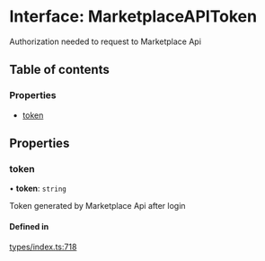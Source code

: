# Interface: MarketplaceAPIToken

Authorization needed to request to Marketplace Api

## Table of contents

### Properties

- [token](MarketplaceAPIToken.md#token)

## Properties

### token

• **token**: `string`

Token generated by Marketplace Api after login

#### Defined in

[types/index.ts:718](https://github.com/nevermined-io/react-components/blob/f13a3b1/catalog/src/types/index.ts#L718)

